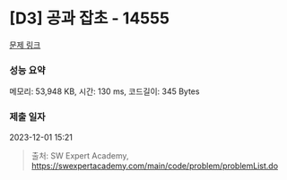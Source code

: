 # [D3] 공과 잡초 - 14555 

[문제 링크](https://swexpertacademy.com/main/code/problem/problemDetail.do?contestProbId=AYGtoa3qARcDFARC) 

### 성능 요약

메모리: 53,948 KB, 시간: 130 ms, 코드길이: 345 Bytes

### 제출 일자

2023-12-01 15:21



> 출처: SW Expert Academy, https://swexpertacademy.com/main/code/problem/problemList.do